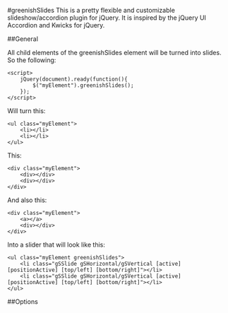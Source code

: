 #greenishSlides
This is a pretty flexible and customizable slideshow/accordion plugin for jQuery.
 It is inspired by the jQuery UI Accordion and Kwicks for jQuery.

##General

All child elements of the greenishSlides element will be turned into slides.
So the following:

	<script>
		jQuery(document).ready(function(){
			$("myElement").greenishSlides();
		});
	</script>

Will turn this:

	<ul class="myElement">
		<li></li>
		<li></li>
	</ul>

This:

	<div class="myElement">
		<div></div>
		<div></div>
	</div>

And also this: 

	<div class="myElement">
		<a></a>
		<div></div>
	</div>

Into a slider that will look like this:

	<ul class="myElement greenishSlides">
		<li class="gSSlide gSHorizontal/gSVertical [active] [positionActive] [top/left] [bottom/right]"></li>
		<li class="gSSlide gSHorizontal/gSVertical [active] [positionActive] [top/left] [bottom/right]"></li>
	</ul>

##Options